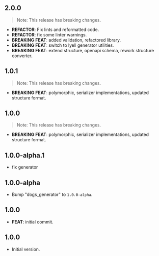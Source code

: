 ## 2.0.0

> Note: This release has breaking changes.

 - **REFACTOR**: Fix lints and reformatted code.
 - **REFACTOR**: fix some linter warnings.
 - **BREAKING** **FEAT**: added validation, refactored library.
 - **BREAKING** **FEAT**: switch to lyell generator utilities.
 - **BREAKING** **FEAT**: extend structure, openapi schema, rework structure converter.

## 1.0.1

> Note: This release has breaking changes.

 - **BREAKING** **FEAT**: polymorphic, serializer implementations, updated structure format.

## 1.0.0

> Note: This release has breaking changes.

 - **BREAKING** **FEAT**: polymorphic, serializer implementations, updated structure format.

## 1.0.0-alpha.1

 - fix generator

## 1.0.0-alpha

 - Bump "dogs_generator" to `1.0.0-alpha`.

## 1.0.0

 - **FEAT**: initial commit.

## 1.0.0

- Initial version.

